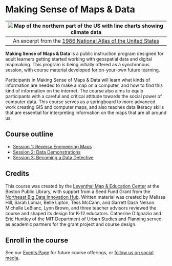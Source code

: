# Making Sense of Maps & Data

|![Map of the northern part of the US with line charts showing climate data](https://iiif.digitalcommonwealth.org/iiif/2/commonwealth:q524n402g/2737,2260,3780,1434/,1200/0/default.jpg)
|:--:|
|<figcaption>An excerpt from the [1986 National Atlas of the United States](https://collections.leventhalmap.org/search/commonwealth:q524n4016)</figcaption>

**Making Sense of Maps & Data** is a public instruction program designed for adult learners getting started working with geospatial data and digital mapmaking. This program is being initially offered as a synchronous session, with course material developed for on-your-own future learning.

Participants in Making Sense of Maps & Data will learn what kinds of information are needed to make a map on a computer, and how to find this kind of information on the internet. The course also aims to equip participants with a careful and critical attitude towards the social power of computer data. This course serves as a springboard to more advanced work creating GIS and computer maps, and also teaches data literacy skills that are essential for interpreting information on the maps that are all around us.

## Course outline

* [Session 1: Reverse Engineering Maps](./session-1)
* [Session 2: Data Demonstrations](./session-2)
* [Session 3: Becoming a Data Detective](./session-3)

## Credits

This course was created by the [Leventhal Map & Education Center](https://leventhalmap.org) at the Boston Public Library, with support from a Seed Fund Grant from the [Northeast Big Data Innovation Hub](https://nebigdatahub.org). Written material was created by Melissa Hill, Sarah Lomar, Belle Lipton, Tess McCann, and Garrett Dash Nelson. Michelle LeBlanc, Lynn Brown, and three teacher advisors reviewed the course and shaped its design for K-12 educators. Catherine D'Ignazio and Eric Huntley of the MIT Department of Urban Studies and Planning served as academic partners for the grant project and course design.

## Enroll in the course

See our [Events Page](https://www.leventhalmap.org/event/) for future course offerings, or [follow us on social media](https://www.leventhalmap.org/about/contact-connect/).